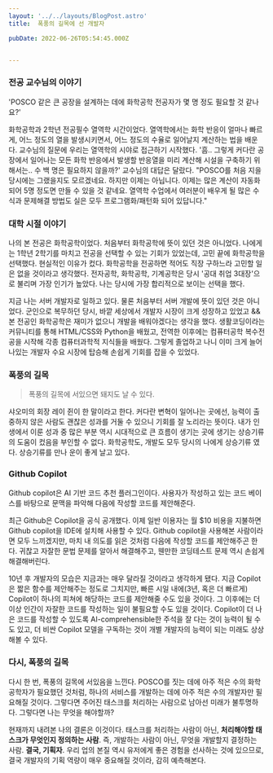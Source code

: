 ```yaml
---
layout: '../../layouts/BlogPost.astro'
title:  폭풍의 길목에 선 개발자

pubDate: 2022-06-26T05:54:45.000Z


---
```


### 전공 교수님의 이야기

'POSCO 같은 큰 공장을 설계하는 데에 화학공학 전공자가 몇 명 정도 필요할 것 같나요?'

화학공학과 2학년 전공필수 열역학 시간이었다. 열역학에서는 화학 반응이 얼마나 빠르게, 어느 정도의 열을 발생시키면서, 어느 정도의 수율로 일어날지 계산하는 법을 배운다. 교수님의 질문에 우리는 열역학의 시야로 접근하기 시작했다. '흠.. 그렇게 커다란 공장에서 일어나는 모든 화학 반응에서 발생할 반응열을 미리 계산해 시설을 구축하기 위해서는.. 수 백 명은 필요하지 않을까?' 교수님의 대답은 달랐다. "POSCO를 처음 지을 당시에는 그랬을지도 모르겠네요. 하지만 이제는 아닙니다. 이제는 많은 계산이 자동화되어 5명 정도면 만들 수 있을 것 같네요. 열역학 수업에서 여러분이 배우게 될 많은 수식과 문제해결 방법도 실은 모두 프로그램화/패턴화 되어 있답니다."

### 대학 시절 이야기

나의 본 전공은 화학공학이었다. 처음부터 화학공학에 뜻이 있던 것은 아니었다. 나에게는 1학년 2학기를 마치고 전공을 선택할 수 있는 기회가 있었는데, 고민 끝에 화학공학을 선택했다. 현실적인 이유가 컸다. 화학공학을 전공하면 적어도 직장 구하느라 고민할 일은 없을 것이라고 생각했다. 전자공학, 화학공학, 기계공학은 당시 '공대 취업 3대장'으로 불리며 가장 인기가 높았다. 나는 당시에 가장 합리적으로 보이는 선택을 했다.

지금 나는 서버 개발자로 일하고 있다. 물론 처음부터 서버 개발에 뜻이 있던 것은 아니었다. 군인으로 복무하던 당시, 바깥 세상에서 개발자 시장이 크게 성장하고 있었고 && 본 전공인 화학공학은 재미가 없으니 개발을 배워야겠다는 생각을 했다. 생활코딩이라는 커뮤니티를 통해 HTML/CSS와 Python을 배웠고, 전역한 이후에는 컴퓨터공학 복수전공을 시작해 각종 컴퓨터과학적 지식들을 배웠다. 그렇게 졸업하고 나니 이미 크게 늘어나있는 개발자 수요 시장에 탑승해 손쉽게 기회를 잡을 수 있었다.

### 폭풍의 길목

> 폭풍의 길목에 서있으면 돼지도 날 수 있다.

샤오미의 회장 레이 쥔이 한 말이라고 한다. 커다란 변혁이 일어나는 곳에선, 능력이 출중하지 않은 사람도 괜찮은 성과를 거둘 수 있으니 기회를 잘 노리라는 뜻이다. 내가 인생에서 이룬 성과 중 많은 부분 역시 시대적으로 큰 흐름이 생기는 곳에 생기는 상승기류의 도움이 컸음을 부인할 수 없다. 화학공학도, 개발도 모두 당시의 나에게 상승기류 였다. 상승기류를 만나 운이 좋게 날고 있다.

### Github Copilot

 Github copilot은 AI 기반 코드 추천 플러그인이다. 사용자가 작성하고 있는 코드 베이스를 바탕으로 문맥을 파악해 다음에 작성할 코드를 제안해준다.

최근 Github은 Copilot을 공식 공개했다. 이제 일반 이용자는 월 $10 비용을 지불하면 Github copilot을 IDE에 설치해 사용할 수 있다. Github copilot을 사용해본 사람이라면 모두 느끼겠지만, 마치 내 의도를 읽은 것처럼 다음에 작성할 코드를 제안해주곤 한다. 귀찮고 자잘한 문법 문제를 알아서 해결해주고, 웬만한 코딩테스트 문제 역시 손쉽게 해결해버린다.

10년 후 개발자의 모습은 지금과는 매우 달라질 것이라고 생각하게 됐다. 지금 Copilot은 짧은 함수를 제안해주는 정도로 그치지만, 빠른 시일 내에(3년, 혹은 더 빠르게) Copilot이 하나의 피쳐에 해당하는 코드를 제안해줄 수도 있을 것이다. 그 이후에는 더이상 인간이 자잘한 코드를 작성하는 일이 불필요할 수도 있을 것이다. Copilot이 더 나은 코드를 작성할 수 있도록 AI-comprehensible한 주석을 잘 다는 것이 능력이 될 수도 있고, 더 비싼 Copilot 모델을 구독하는 것이 개별 개발자의 능력이 되는 미래도 상상해볼 수 있다.

### 다시, 폭풍의 길목

다시 한 번, 폭풍의 길목에 서있음을 느낀다. POSCO를 짓는 데에 아주 적은 수의 화학공학자가 필요했던 것처럼, 하나의 서비스를 개발하는 데에 아주 적은 수의 개발자만 필요해질 것이다. 그렇다면 주어진 태스크를 처리하는 사람으로 남아선 미래가 불투명하다. 그렇다면 나는 무엇을 해야할까?

현재까지 내려본 나의 결론은 이것이다. 태스크를 처리하는 사람이 아닌, **처리해야할 태스크가 무엇인지 정의하는 사람**. 즉, 개발하는 사람이 아닌, 무엇을 개발할지 결정하는 사람. **결국, 기획자**. 우리 업의 본질 역시 유저에게 좋은 경험을 선사하는 것에 있으므로, 결국 개발자의 기획 역량이 매우 중요해질 것이라, 감히 예측해본다.
